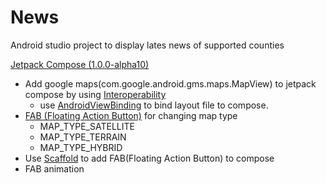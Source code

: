 # News

Android studio project to display lates news of supported counties

[Jetpack Compose (1.0.0-alpha10)](https://developer.android.com/jetpack/compose?gclid=Cj0KCQiAx9mABhD0ARIsAEfpavRejTUy93es9DecTJmgm99FCWndsH-a7LR03alRWdoWLldKU6YMCXwaAnGBEALw_wcB&gclsrc=aw.ds)

* Add google maps(com.google.android.gms.maps.MapView) to jetpack compose by
  using [Interoperability](https://developer.android.com/jetpack/compose/interop)
  * use [AndroidViewBinding](https://developer.android.com/jetpack/compose/interop#views-in-compose)
    to bind layout file to compose.
* [FAB (Floating Action Button)](https://developer.android.com/reference/kotlin/androidx/compose/material/package-summary#floatingactionbutton)
  for changing map type
  * MAP_TYPE_SATELLITE
  * MAP_TYPE_TERRAIN
  * MAP_TYPE_HYBRID
* Use [Scaffold](https://developer.android.com/reference/kotlin/androidx/compose/material/package-summary#scaffold)
  to add FAB(Floating Action Button) to compose
* FAB animation